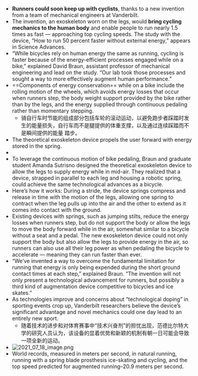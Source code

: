 - **Runners could soon keep up with cyclists**, thanks to a new invention from a team of mechanical engineers at Vanderbilt.
- The invention, an exoskeleton worn on the legs, would **bring cycling mechanics to the human body** and enable people to run nearly 1.5 times as fast — approaching top cycling speeds. The study with the device, “How to run 50 percent faster without external energy,” appears in Science Advances.
- “While bicycles rely on human energy the same as running, cycling is faster because of the energy-efficient processes engaged while on a bike,” explained David Braun, assistant professor of mechanical engineering and lead on the study. “Our lab took those processes and sought a way to more effectively augment human performance.”
- ==Components of energy conservation== while on a bike include the rolling motion of the wheels, which avoids energy losses that occur when runners step, the body weight support provided by the bike rather than by the legs, and the energy supplied through continuous pedaling rather than momentary stepping.
  - 骑自行车时节能的组成部分包括车轮的滚动运动，以避免跑步者踩踏时发生的能量损失，自行车而不是腿提供的体重支撑，以及通过连续踩踏而不是瞬间提供的能量 踏步。
- The theoretical exoskeleton device propels the user forward with energy stored in the spring.
-
- To leverage the continuous motion of bike pedaling, Braun and graduate student Amanda Sutrisno designed the theoretical exoskeleton device to allow the legs to supply energy while in mid-air. 
  They realized that a device, strapped in parallel to each leg and housing a robotic spring, could achieve the same technological advances as a bicycle.
- Here’s how it works: During a stride, the device springs compress and release in time with the motion of the legs, allowing one spring to contract when the leg pulls up into the air and the other to extend as it comes into contact with the ground.
- Existing devices with springs, such as jumping stilts, reduce the energy losses when runners step, but do not support the body or allow the legs to move the body forward while in the air, somewhat similar to a bicycle without a seat and a pedal. The new exoskeleton device could not only support the body but also allow the legs to provide energy in the air, so runners can also use all their leg power as when pedaling the bicycle to accelerate — meaning they can run faster than ever.
- “We’ve invented a way to overcome the fundamental limitation for running that energy is only being expended during the short ground contact times at each step,” explained Braun. “The invention will not only present a technological advancement for runners, but possibly a third kind of augmentation device competitive to bicycles and ice skates.”
- As technologies improve and concerns about “technological doping” in sporting events crop up, Vanderbilt researchers believe the device’s significant advantage and novel mechanics could one day lead to an entirely new sport. 
  - 随着技术的进步和对体育赛事中“技术兴奋剂”的担忧出现，范德比尔特大学的研究人员认为，该设备的显着优势和新颖的机制有朝一日可能会导致一项全新的运动。
- ![2021_07_18_image.png](https://cdn.logseq.com/%2Fc15b201a-227a-4f6b-aebf-92b9206a58c229944bab-591c-438b-9b9e-323c8312addc2021_07_18_image.png?Expires=4780230734&Signature=MZvWhAQgLxUjzYKwjMCY1SNwzsxe65xqe~P-fntZGAiZiovEAUQH1Nmo0aZbgHXFbMlYylqCdLo4FtBNFxaKNdob599H2SQ5e-qhy8ejtmluZVCNf8PYSnbBzCno3fa5RFuf-hkoW6Xu~nIgTEiCbI7UgOSHYidiD~svqYeKng7X122tj4EvwOGp-3uiU1L1AjoZCb~7KtEukLJDtTwHM9sLJEhi-fi9di~oMolPhBrNulBWx3JyJ4D64EHRfnh9rP6qnCDS5xAxXBt5u0uzw04mmFkriKUYgD0ADZ61V4cM-euSYwGCnKnWoUeG3L-cds2eTG5ljgiPQFFnMm4fIQ__&Key-Pair-Id=APKAJE5CCD6X7MP6PTEA)
- World records, measured in meters per second, in natural running, running with a spring blade prosthesis  ice-skating and cycling,  and the top speed predicted for augmented running–20.9 meters per second.
